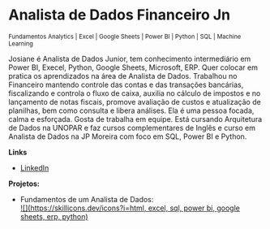 # Analista de Dados Financeiro Jn 
<sub> Fundamentos Analytics | Excel | Google Sheets | Power BI | Python | SQL | Machine Learning </sub>

Josiane é Analista de Dados Junior, tem conhecimento intermediário em Power BI, Execel, Python, Google Sheets, Microsoft, ERP. 
Quer colocar em pratica os aprendizados na área de Analista de Dados.
Trabalhou no Financeiro mantendo controle das contas e das transações bancárias, fiscalizando e controla o fluxo de caixa, auxilia no cálculo de impostos e no lançamento de notas fiscais, promove avaliação de custos e atualização de planilhas, bem como consulta e libera análises.
Ela é uma pessoa focada, calma e esforçada. Gosta de trabalha em equipe.
Está cursando Arquitetura de Dados na UNOPAR e faz cursos complementares de Inglês e curso em Analista de Dados na JP Moreira com foco em SQL, Power BI e Python.

**Links**
* [LinkedIn](https://www.linkedin.com/in/josianelqlima) 

**Projetos:**
* Fundamentos de um Analista de Dados: 
<br>[![](https://skillicons.dev/icons?i=html, excel, sql, power bi, google sheets, erp, python)]()
